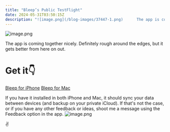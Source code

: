 ```yaml
---
title: "Bleep’s Public TestFlight"
date: 2024-05-31T03:50:15Z
description: "![image.png](/blog-images/37447-1.png)      The app is coming together nicely. Definitely rough around the edges, but it gets better from here on out...."
---
```


![image.png](/blog-images/37447-1.png)

  

The app is coming together nicely. Definitely rough around the edges, but it gets better from here on out.

# Get it👇
[Bleep for iPhone](https://testflight.apple.com/join/h1yYMPCj)
[Bleep for Mac](https://testflight.apple.com/join/BX1BR1c0)

If you have it installed in both iPhone and Mac, it should sync your data between devices (and backup on your private iCloud). If that's not the case, or if you have any other feedback or ideas, shoot me a message using the Feedback option in the app.
![image.png](/blog-images/37447-2.png)

  

✌️